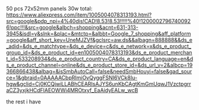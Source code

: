 50 pcs 72x52mm panels 30w total:
https://www.aliexpress.com/item/1005004078313193.html?src=google&pdp_npi=4%40dis!CAD!8.53!8.53!!!!!%40!12000027967400926!ppc!!!&src=google&albch=shopping&acnt=631-313-3945&isdl=y&slnk=&plac=&mtctp=&albbt=Google_7_shopping&aff_platform=google&aff_short_key=UneMJZVf&gclsrc=aw.ds&&albagn=888888&&ds_e_adid=&ds_e_matchtype=&ds_e_device=c&ds_e_network=x&ds_e_product_group_id=&ds_e_product_id=en1005004078313193&ds_e_product_merchant_id=533208934&ds_e_product_country=CA&ds_e_product_language=en&ds_e_product_channel=online&ds_e_product_store_id=&ds_url_v=2&albcp=19366866438&albag=&isSmbAutoCall=false&needSmbHouyi=false&gad_source=1&gbraid=0AAAAACbpRImiOvQyggFSNI6VCk8Iu-hgw&gclid=Cj0KCQjwiLLABhCEARIsAJYS6unKbCAgtKmGmUqwJ1VzctpgrraCZ3yxjkHCdFlAEOWWi4MROtxyf_EaAidyEALw_wcB

the rest i have
